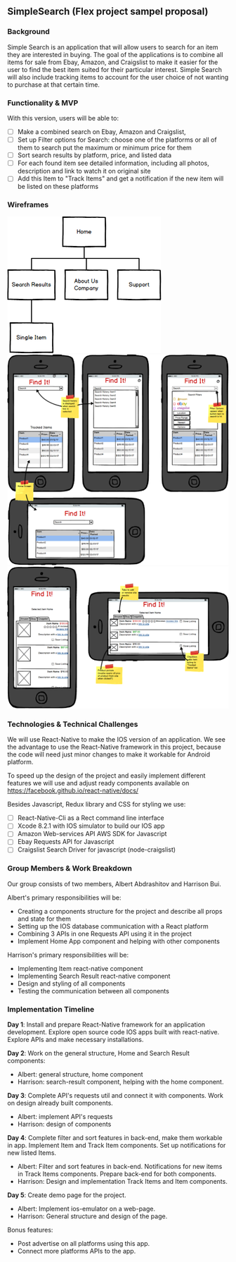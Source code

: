 ## SimpleSearch (Flex project sampel proposal)

### Background

Simple Search is an application that will allow users to search for an item they are interested in buying.  The goal of the applications is to combine all items for sale from Ebay, Amazon, and Craigslist to make it easier for the user to find the best item suited for their particular interest.  Simple Search will also include tracking items to account for the user choice of not wanting to purchase at that certain time.

### Functionality & MVP

With this version, users will be able to:

- [ ] Make a combined search on Ebay, Amazon and Craigslist,
- [ ] Set up Filter options for Search:
          choose one of the platforms or all of them to search
          put the maximum or minimum price for them
- [ ] Sort search results by platform, price, and listed data
- [ ] For each found item see detailed information, including all photos,
        description and link to watch it on original site
- [ ] Add this Item to "Track Items" and get a notification if the new item will be listed on these platforms

### Wireframes

![wireframes](https://raw.githubusercontent.com/Albert2522/SimpleSearch/master/wireframes/Tree%20Structure.png)
![wireframes](https://raw.githubusercontent.com/Albert2522/SimpleSearch/master/wireframes/Simple%20Main%20Screen.png)
![wireframes](https://raw.githubusercontent.com/Albert2522/SimpleSearch/master/wireframes/Single%20Item%20Screen.png)

### Technologies & Technical Challenges

We will use React-Native to make the IOS version of an application. We see the advantage to use the React-Native framework
in this project, because the code will need just minor changes to make it workable for Android platform.

To speed up the design of the project and easily implement different features we will use and adjust ready components available on
https://facebook.github.io/react-native/docs/

Besides Javascript, Redux library and CSS for styling we use:

- [ ] React-Native-Cli as a Rect command line interface
- [ ] Xcode 8.2.1 with IOS simulator to build our IOS app
- [ ] Amazon Web-services API AWS SDK for Javascript
- [ ] Ebay Requests API for Javascript
- [ ] Craigslist Search Driver for javascript (node-craigslist)

### Group Members & Work Breakdown

Our group consists of two members, Albert Abdrashitov and Harrison Bui.

Albert's primary responsibilities will be:

- Creating a components structure for the project and describe all props and state for them
- Setting up the IOS database communication with a React platform
- Combining 3 APIs in one Requests API using it in the project
- Implement Home App component and helping with other components

Harrison's primary responsibilities will be:

- Implementing  Item react-native component
- Implementing  Search Result react-native component
- Design and styling of all components
- Testing the communication between all components

### Implementation Timeline

**Day 1**: Install and prepare React-Native framework for an application development. Explore open source code IOS apps built with react-native.
Explore APIs and make necessary installations.


**Day 2**: Work on the general structure, Home and Search Result components:
- Albert: general structure, home component
- Harrison: search-result component, helping with the home component.

**Day 3**: Complete API's requests util and connect it with components. Work on design already built components.
- Albert: implement API's requests
- Harrison: design of components

**Day 4**: Complete filter and sort features in back-end, make them workable in app. Implement Item and Track Item components.
 Set up notifications for new listed Items.

- Albert: Filter and sort features in back-end. Notifications for new items in Track Items components. Prepare back-end for both components.
- Harrison: Design and implementation Track Items and Item components.

**Day 5**: Create demo page for the project.
- Albert: Implement ios-emulator on a web-page.
- Harrison: General structure and design of the page.


Bonus features:
- Post advertise on all platforms using this app.
- Connect more platforms APIs to the app.
